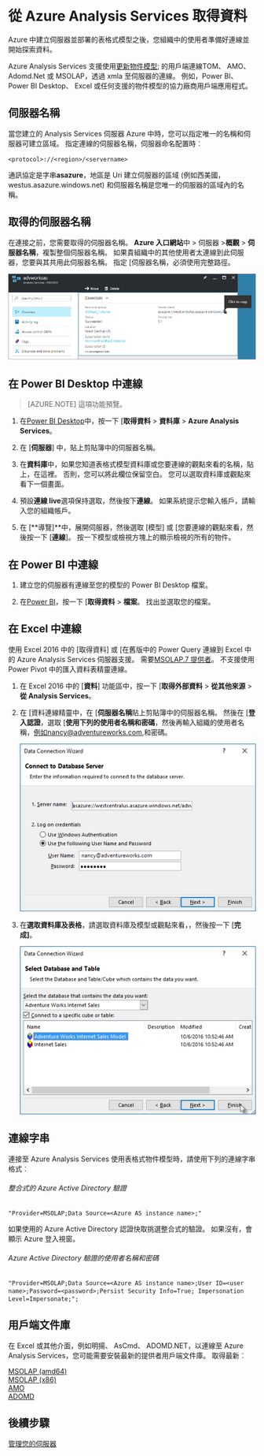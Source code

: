 <properties
   pageTitle="從 Azure Analysis Services 取得資料 |Microsoft Azure"
   description="瞭解如何連線到，並從 Analysis Services 伺服器 Azure 中取得資料。"
   services="analysis-services"
   documentationCenter=""
   authors="minewiskan"
   manager="erikre"
   editor=""
   tags=""/>
<tags
   ms.service="analysis-services"
   ms.devlang="NA"
   ms.topic="article"
   ms.tgt_pltfrm="NA"
   ms.workload="na"
   ms.date="10/24/2016"
   ms.author="owend"/>

# <a name="get-data-from-azure-analysis-services"></a>從 Azure Analysis Services 取得資料
Azure 中建立伺服器並部署的表格式模型之後，您組織中的使用者準備好連線並開始探索資料。

Azure Analysis Services 支援使用[更新物件模型](#client-libraries); 的用戶端連線TOM、 AMO、 Adomd.Net 或 MSOLAP，透過 xmla 至伺服器的連線。 例如，Power BI、 Power BI Desktop、 Excel 或任何支援的物件模型的協力廠商用戶端應用程式。

## <a name="server-name"></a>伺服器名稱
當您建立的 Analysis Services 伺服器 Azure 中時，您可以指定唯一的名稱和伺服器可建立區域。 指定連線的伺服器名稱，伺服器命名配置時︰
```
<protocol>://<region>/<servername>
```
 通訊協定是字串**asazure**，地區是 Uri 建立伺服器的區域 (例如西美國，westus.asazure.windows.net) 和伺服器名稱是您唯一的伺服器的區域內的名稱。

## <a name="get-the-server-name"></a>取得的伺服器名稱
在連接之前，您需要取得的伺服器名稱。 **Azure 入口網站**中 > 伺服器 >**概觀** > **伺服器名稱**，複製整個伺服器名稱。 如果貴組織中的其他使用者太連線到此伺服器，您要與其共用此伺服器名稱。 指定 [伺服器名稱，必須使用完整路徑。

![取得 Azure 中的伺服器名稱](./media/analysis-services-deploy/aas-deploy-get-server-name.png)


## <a name="connect-in-power-bi-desktop"></a>在 Power BI Desktop 中連線

> [AZURE.NOTE] 這項功能預覽。

1. 在[Power BI Desktop](https://powerbi.microsoft.com/desktop/)中，按一下 [**取得資料** > **資料庫** > **Azure Analysis Services**。

2. 在 [**伺服器**] 中，貼上剪貼簿中的伺服器名稱。

3. 在**資料庫**中，如果您知道表格式模型資料庫或您要連線的觀點來看的名稱，貼上，在這裡。 否則，您可以將此欄位保留空白。 您可以選取資料庫或觀點來看下一個畫面。

4. 預設**連線 live**選項保持選取，然後按下**連線**。 如果系統提示您輸入帳戶，請輸入您的組織帳戶。

5. 在 [**導覽]**中，展開伺服器，然後選取 [模型] 或 [您要連線的觀點來看，然後按一下 [**連線**]。 按一下模型或檢視方塊上的顯示檢視的所有的物件。


## <a name="connect-in-power-bi"></a>在 Power BI 中連線
1. 建立您的伺服器有連線至您的模型的 Power BI Desktop 檔案。

2. 在[Power BI](https://powerbi.microsoft.com)，按一下 [**取得資料** > **檔案**。 找出並選取您的檔案。


## <a name="connect-in-excel"></a>在 Excel 中連線
使用 Excel 2016 中的 [取得資料] 或 [在舊版中的 Power Query 連線到 Excel 中的 Azure Analysis Services 伺服器支援。 需要[MSOLAP.7 提供者](https://aka.ms/msolap)。 不支援使用 Power Pivot 中的匯入資料表精靈連線。

1. 在 Excel 2016 中的 [**資料**] 功能區中，按一下 [**取得外部資料** > **從其他來源** > **從 Analysis Services**。

2. 在 [資料連線精靈中，在 [**伺服器名稱**貼上剪貼簿中的伺服器名稱。 然後在 [**登入認證**，選取 [**使用下列的使用者名稱和密碼**，然後再輸入組織的使用者名稱，例如nancy@adventureworks.com,和密碼。

    ![在 Excel 登入連線](./media/analysis-services-connect/aas-connect-excel-logon.png)

4. 在**選取資料庫及表格**，請選取資料庫及模型或觀點來看，，然後按一下 [**完成]**。

    ![Excel 選取模型連線](./media/analysis-services-connect/aas-connect-excel-select.png)

## <a name="connection-string"></a>連線字串
連接至 Azure Analysis Services 使用表格式物件模型時，請使用下列的連線字串格式︰

###### <a name="integrated-azure-active-directory-authentication"></a>整合式的 Azure Active Directory 驗證
```
"Provider=MSOLAP;Data Source=<Azure AS instance name>;"
```
如果使用的 Azure Active Directory 認證快取挑選整合式的驗證。 如果沒有，會顯示 Azure 登入視窗。

###### <a name="azure-active-directory-authentication-with-username-and-password"></a>Azure Active Directory 驗證的使用者名稱和密碼
```
"Provider=MSOLAP;Data Source=<Azure AS instance name>;User ID=<user name>;Password=<password>;Persist Security Info=True; Impersonation Level=Impersonate;";
```

## <a name="client-libraries"></a>用戶端文件庫
在 Excel 或其他介面，例如明揚、 AsCmd、 ADOMD.NET，以連線至 Azure Analysis Services，您可能需要安裝最新的提供者用戶端文件庫。 取得最新︰  

[MSOLAP (amd64)](https://go.microsoft.com/fwlink/?linkid=829576)</br>
[MSOLAP (x86)](https://go.microsoft.com/fwlink/?linkid=829575)</br>
[AMO](https://go.microsoft.com/fwlink/?linkid=829578)</br>
[ADOMD](https://go.microsoft.com/fwlink/?linkid=829577)</br>



## <a name="next-steps"></a>後續步驟
[管理您的伺服器](analysis-services-manage.md)
